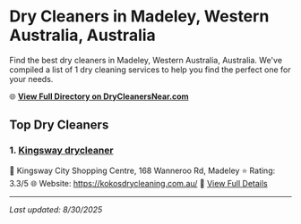 # Dry Cleaners in Madeley, Western Australia, Australia

Find the best dry cleaners in Madeley, Western Australia, Australia. We've compiled a list of 1 dry cleaning services to help you find the perfect one for your needs.

🌐 **[View Full Directory on DryCleanersNear.com](https://drycleanersnear.com/city/Australia/Western%20Australia/Madeley)**

## Top Dry Cleaners

### 1. [Kingsway drycleaner](https://drycleanersnear.com/dryCleaner/68ad16a91d9ee695c92532ac/kingsway-drycleaner)
📍 Kingsway City Shopping Centre, 168 Wanneroo Rd, Madeley
⭐ Rating: 3.3/5
🌐 Website: https://kokosdrycleaning.com.au/
🔗 [View Full Details](https://drycleanersnear.com/dryCleaner/68ad16a91d9ee695c92532ac/kingsway-drycleaner)


---

*Last updated: 8/30/2025*
